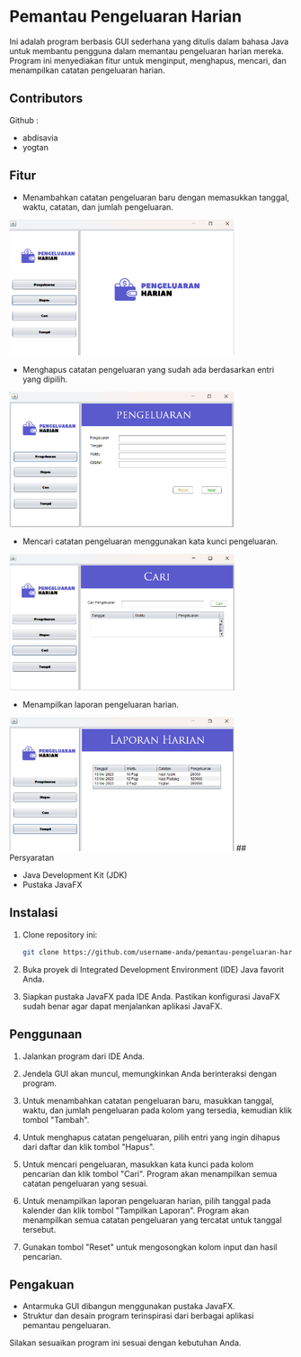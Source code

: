 # Pemantau Pengeluaran Harian

Ini adalah program berbasis GUI sederhana yang ditulis dalam bahasa Java untuk membantu pengguna dalam memantau pengeluaran harian mereka. Program ini menyediakan fitur untuk menginput, menghapus, mencari, dan menampilkan catatan pengeluaran harian.

## Contributors
Github : 
- abdisavia
- yogtan

## Fitur

- Menambahkan catatan pengeluaran baru dengan memasukkan tanggal, waktu, catatan, dan jumlah pengeluaran.
<img src="IMAGE/ImageAwal.png" alt="Deskripsi Gambar" width="400">

- Menghapus catatan pengeluaran yang sudah ada berdasarkan entri yang dipilih.
<img src="IMAGE/ImagePengeluaran.png" alt="Deskripsi Gambar" width="400">

- Mencari catatan pengeluaran menggunakan kata kunci pengeluaran.
<img src="IMAGE/ImageCari.png" alt="Deskripsi Gambar" width="400">

- Menampilkan laporan pengeluaran harian.
<img src="IMAGE/ImageTampil.png" alt="Deskripsi Gambar" width="400">
## Persyaratan

- Java Development Kit (JDK)
- Pustaka JavaFX

## Instalasi

1. Clone repository ini:

   ```bash
   git clone https://github.com/username-anda/pemantau-pengeluaran-harian.git
   ```

2. Buka proyek di Integrated Development Environment (IDE) Java favorit Anda.

3. Siapkan pustaka JavaFX pada IDE Anda. Pastikan konfigurasi JavaFX sudah benar agar dapat menjalankan aplikasi JavaFX.

## Penggunaan

1. Jalankan program dari IDE Anda.

2. Jendela GUI akan muncul, memungkinkan Anda berinteraksi dengan program.

3. Untuk menambahkan catatan pengeluaran baru, masukkan tanggal, waktu, dan jumlah pengeluaran pada kolom yang tersedia, kemudian klik tombol "Tambah".

4. Untuk menghapus catatan pengeluaran, pilih entri yang ingin dihapus dari daftar dan klik tombol "Hapus".

5. Untuk mencari pengeluaran, masukkan kata kunci pada kolom pencarian dan klik tombol "Cari". Program akan menampilkan semua catatan pengeluaran yang sesuai.

6. Untuk menampilkan laporan pengeluaran harian, pilih tanggal pada kalender dan klik tombol "Tampilkan Laporan". Program akan menampilkan semua catatan pengeluaran yang tercatat untuk tanggal tersebut.

7. Gunakan tombol "Reset" untuk mengosongkan kolom input dan hasil pencarian.



## Pengakuan

- Antarmuka GUI dibangun menggunakan pustaka JavaFX.
- Struktur dan desain program terinspirasi dari berbagai aplikasi pemantau pengeluaran.

Silakan sesuaikan program ini sesuai dengan kebutuhan Anda.
